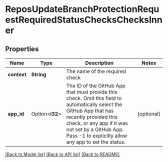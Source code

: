 # ReposUpdateBranchProtectionRequestRequiredStatusChecksChecksInner

## Properties

Name | Type | Description | Notes
------------ | ------------- | ------------- | -------------
**context** | **String** | The name of the required check | 
**app_id** | Option<**i32**> | The ID of the GitHub App that must provide this check. Omit this field to automatically select the GitHub App that has recently provided this check, or any app if it was not set by a GitHub App. Pass -1 to explicitly allow any app to set the status. | [optional]

[[Back to Model list]](../README.md#documentation-for-models) [[Back to API list]](../README.md#documentation-for-api-endpoints) [[Back to README]](../README.md)


